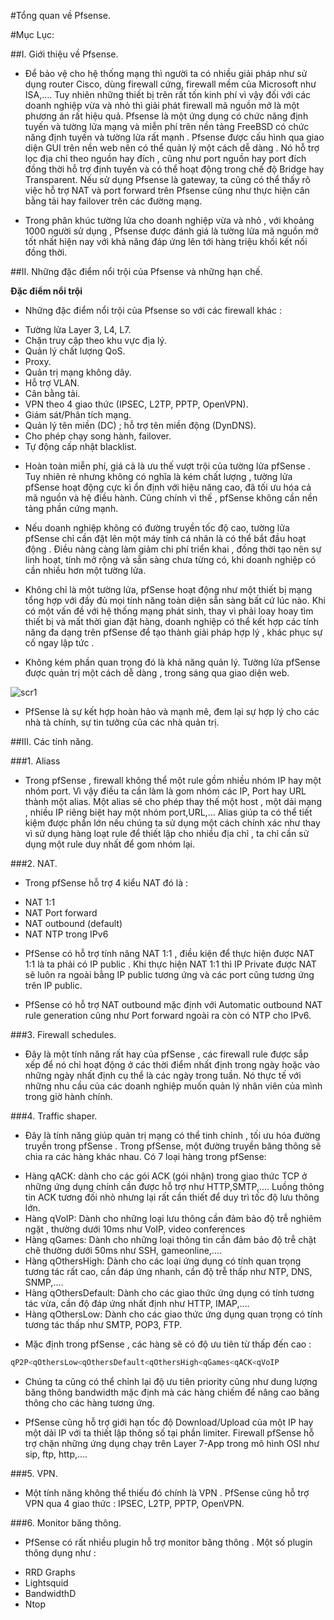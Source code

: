 #Tổng quan về Pfsense.

#Mục Lục:

##I. Giới thiệu về Pfsense.

- Để bảo vệ cho hệ thống mạng thì người ta có nhiều giải pháp như sử dụng router Cisco, dùng firewall cứng, firewall mềm của Microsoft
như ISA,.... Tuy nhiên những thiết bị trên rất tốn kinh phí vì vậy đối với các doanh nghiệp vừa và nhỏ thì giải phát firewall mã
nguồn mở là một phương án rất hiệu quả. Pfsense là một ứng dụng có chức năng định tuyến và tường lửa mạng và miễn phí trên nền tảng 
FreeBSD có chức năng định tuyến và tường lửa rất mạnh . Pfsense được cấu hình qua giao diện GUI trên nền web nên có thể quản lý một
cách dễ dàng . Nó hỗ trợ lọc địa chỉ theo nguồn hay đích , cũng như port nguồn hay port đích đồng thời hỗ trợ định tuyến và có thể hoạt
động trong chế độ Bridge hay Transparent. Nếu sử dụng Pfsense là gateway, ta cũng có thể thấy rõ việc hỗ trợ NAT và port forward
trên Pfsense cũng như thực hiện cân bằng tải hay failover trên các đường mạng.

- Trong phân khúc tường lửa cho doanh nghiệp vừa và nhỏ , với khoảng 1000 người sử dụng , Pfsense được đánh giá là tường lửa mã nguồn
mở tốt nhất hiện nay với khả năng đáp ứng lên tới hàng triệu khối kết nối đồng thời.

##II. Những đặc điểm nổi trội của Pfsense và những hạn chế.

**Đặc điểm nổi trội**

- Những đặc điểm nổi trội của Pfsense so với các firewall khác :
 <ul>
  <li>Tường lửa Layer 3, L4, L7.</li>
  <li>Chặn truy cập theo khu vực địa lý.</li>
  <li>Quản lý chất lượng QoS.</li>
  <li>Proxy.</li>
  <li>Quản trị mạng không dây.</li>
  <li>Hỗ trợ VLAN.</li>
  <li>Cân bằng tải.</li>
  <li>VPN theo 4 giao thức (IPSEC, L2TP, PPTP, OpenVPN).</li>
  <li>Giám sát/Phân tích mạng.</li>
  <li>Quản lý tên miền (DC) ; hỗ trợ tên miền động (DynDNS).</li>
  <li>Cho phép chạy song hành, failover.</li>
  <li>Tự động cấp nhật blacklist.</li>
 </ul>

- Hoàn toàn miễn phí, giá cả là ưu thế vượt trội của tường lửa pfSense . Tuy nhiên rẻ nhưng không có nghĩa là kém chất lượng ,
tường lửa pfSense hoạt động cực kì ổn định với hiệu năng cao, đã tối ưu hóa cả mã nguồn và hệ điều hành. Cũng chính vì thế , pfSense
không cần nền tảng phần cứng mạnh.

- Nếu doanh nghiệp không có đường truyền tốc độ cao, tường lửa pfSense chỉ cần đặt lên một máy tính cá nhân là có thể bắt đầu hoạt
động . Điều nàng càng làm giảm chi phí triển khai , đồng thời tạo nên sự linh hoạt, tính mở rộng và sẵn sàng chưa từng có, khi 
doanh nghiệp có cần nhiều hơn một tường lửa.

- Không chỉ là một tường lửa, pfSense hoạt động như một thiết bị mạng tổng hợp với đầy đủ mọi tính năng toàn diện sẵn sàng bất
cứ lúc nào. Khi có một vấn đề với hệ thống mạng phát sinh, thay vì phải loay hoay tìm thiết bị và mất thời gian đặt hàng, doanh
nghiệp có thể kết hợp các tính năng đa dạng trên pfSense để tạo thành giải pháp hợp lý , khác phục sự cố ngay lập tức .

- Không kém phần quan trọng đó là khả năng quản lý. Tường lửa pfSense được quản trị một cách dễ dàng , trong sáng qua giao diện web.

![scr1](http://i.imgur.com/Mg3besx.png)

- PfSense là sự kết hợp hoàn hảo và mạnh mẽ, đem lại sự hợp lý cho các nhà tà chính, sự tin tưởng của các nhà quản trị.

##III. Các tính năng.

###1. Aliass

- Trong pfSense , firewall không thể một rule gồm nhiều nhóm IP hay một nhóm port. Vì vậy điều ta cần làm là gom nhóm các IP,
Port hay URL thành một alias. Một alias sẽ cho phép thay thế một host , một dải mạng , nhiều IP riêng biệt hay một nhóm port,URL,...
 Alias giúp ta có thể tiết kiệm được phần lớn nếu chúng ta sử dụng một cách chính xác như thay vì sử dụng hàng loạt rule để thiết
 lập cho nhiều địa chỉ , ta chỉ cần sử dụng một rule duy nhất để gom nhóm lại.

###2. NAT.

- Trong pfSense hỗ trợ 4 kiểu NAT đó là :
 <ul>
  <li>NAT 1:1</li>
  <li>NAT Port forward</li>
  <li>NAT outbound (default)</li>
  <li>NAT NTP trong IPv6</li>
 </ul>

- PfSense có hỗ trợ tính năng NAT 1:1 , điều kiện để thực hiện được NAT 1:1 là ta phải có IP public . Khi thực hiện NAT 1:1
thì IP Private được NAT  sẽ luôn ra ngoài bằng IP public tương ứng và các port cũng tương ứng trên IP public.

- PfSense có hỗ trợ NAT outbound mặc định với Automatic outbound NAT rule generation cũng như Port forward ngoài ra còn có NTP
cho IPv6.

###3. Firewall schedules.

- Đây là một tính năng rất hay của pfSense , các firewall rule được sắp xếp để nó chỉ hoạt động ở các thời điểm nhất định trong ngày
hoặc vào những ngày nhất định cụ thể là các ngày trong tuần. Nó thực tế với những nhu cầu của các doanh nghiệp muốn quản lý nhân viên
của mình trong giờ hành chính.

###4. Traffic shaper.

- Đây là tính năng giúp quản trị mạng có thể tinh chỉnh , tối ưu hóa đường truyền trong pfSense . Trong pfSense, một đường truyền 
băng thông sẽ chia ra các hàng khác nhau. Có 7 loại hàng trong pfSense:
 <ul>
  <li>Hàng qACK: dành cho các gói ACK (gói nhận) trong giao thức TCP ở những ứng dụng chính cần được hỗ trợ như HTTP,SMTP,....
  Luồng thông tin ACK tương đối nhỏ nhưng lại rất cần thiết để duy trì tốc độ lưu thông lớn.</li>
  <li>Hàng qVoIP: Dành cho những loại lưu thông cần đảm bảo độ trễ nghiêm ngặt , thường dưới 10ms như VoIP, video conferences</li>
  <li>Hàng qGames: Dành cho những loại thông tin cần đảm bảo độ trễ chặt chẽ thường dưới 50ms như SSH, gameonline,....</li>
  <li>Hàng qOthersHigh: Dành cho các loại ứng dụng có tính quan trọng tương tác rất cao, cần đáp ứng nhanh, cần độ trễ thấp như 
  NTP, DNS, SNMP,....</li>
  <li>Hàng qOthersDefault: Dành cho các giao thức ứng dụng có tính tương tác vừa, cần độ đáp ứng nhất định như HTTP, IMAP,....</li>
  <li>Hàng qOthersLow: Dành cho các giao thức ứng dụng quan trọng có tính tương tác thấp như SMTP, POP3, FTP.</li>
 </ul>

- Mặc định trong pfSense , các hàng sẽ có độ ưu tiên từ thấp đến cao :

```sh
qP2P<qOthersLow<qOthersDefault<qOthersHigh<qGames<qACK<qVoIP
```

- Chúng ta cũng có thể chỉnh lại độ ưu tiên priority cũng như dung lượng băng thông bandwidth mặc định mà các hàng chiếm để nâng cao
băng thông cho các hàng tương ứng.

- PfSense cũng hỗ trợ giới hạn tốc độ Download/Upload của một IP hay một dải IP với ta thiết lập thông số tại phần limiter.
Firewall pfSense hỗ trợ chặn những ứng dụng chạy trên Layer 7-App trong mô hình OSI như sip, ftp, http,....

###5. VPN.

- Một tính năng không thể thiếu đó chính là VPN . PfSense cũng hỗ trợ VPN qua 4 giao thức : IPSEC, L2TP, PPTP, OpenVPN.

###6. Monitor băng thông.

- PfSense có rất nhiều plugin hỗ trợ monitor băng thông . Một số plugin thông dụng như :
 <ul>
  <li>RRD Graphs</li>
  <li>Lightsquid</li>
  <li>BandwidthD</li>
  <li>Ntop</li>
 </ul>
